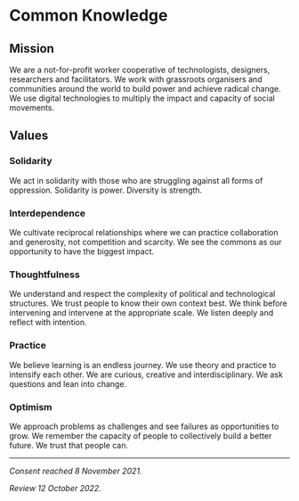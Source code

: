 # Common Knowledge

## Mission

We are a not-for-profit worker cooperative of technologists, designers, researchers and facilitators. We work with grassroots organisers and communities around the world to build power and achieve radical change. We use digital technologies to multiply the impact and capacity of social movements.
## Values

### Solidarity

We act in solidarity with those who are struggling against all forms of oppression. Solidarity is power. Diversity is strength.

### Interdependence

We cultivate reciprocal relationships where we can practice collaboration and generosity, not competition and scarcity. We see the commons as our opportunity to have the biggest impact.

### Thoughtfulness

We understand and respect the complexity of political and technological structures. We trust people to know their own context best. We think before intervening and intervene at the appropriate scale. We listen deeply and reflect with intention.

### Practice

We believe learning is an endless journey. We use theory and practice to intensify each other. We are curious, creative and interdisciplinary. We ask questions and lean into change.

### Optimism

We approach problems as challenges and see failures as opportunities to grow. We remember the capacity of people to collectively build a better future. We trust that people can.

---

_Consent reached 8 November 2021._

_Review 12 October 2022._
